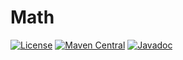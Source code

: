 # Math

[![License](https://img.shields.io/github/license/PrimordialMoros/Math?color=blue&style=flat-square)](LICENSE)
[![Maven Central](https://img.shields.io/maven-central/v/me.moros/math?style=flat-square)](https://search.maven.org/artifact/me.moros/math/2.0.0/pom)
[![Javadoc](https://javadoc.io/badge2/me.moros/math/javadoc.svg?style=flat-square)](https://javadoc.io/doc/me.moros/math)

